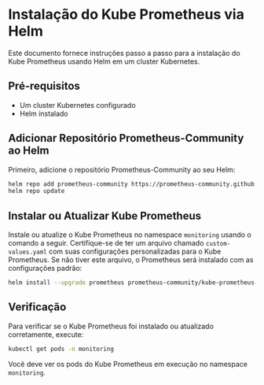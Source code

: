 
# Instalação do Kube Prometheus via Helm

Este documento fornece instruções passo a passo para a instalação do Kube Prometheus usando Helm em um cluster Kubernetes.

## Pré-requisitos

- Um cluster Kubernetes configurado
- Helm instalado

## Adicionar Repositório Prometheus-Community ao Helm

Primeiro, adicione o repositório Prometheus-Community ao seu Helm:

```bash
helm repo add prometheus-community https://prometheus-community.github.io/helm-charts
helm repo update
```

## Instalar ou Atualizar Kube Prometheus

Instale ou atualize o Kube Prometheus no namespace `monitoring` usando o comando a seguir. Certifique-se de ter um arquivo chamado `custom-values.yaml` com suas configurações personalizadas para o Kube Prometheus. Se não tiver este arquivo, o Prometheus será instalado com as configurações padrão:

```bash
helm install --upgrade prometheus prometheus-community/kube-prometheus-stack --create-namespace -n monitoring -f custom-values.yaml
```

## Verificação

Para verificar se o Kube Prometheus foi instalado ou atualizado corretamente, execute:

```bash
kubectl get pods -n monitoring
```

Você deve ver os pods do Kube Prometheus em execução no namespace `monitoring`.